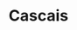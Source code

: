 ---
layout: project
weight: 4
title:  "Cascais"
lang: fi
published: 2016
categories: music_video
category: Musiikkivideo
liftup: true
liftup_image:
  src: projects/cascais_cover.jpg
  alt: "Lähikuva merisotamiehestä tähystämässä kiikarien läpi."
description: "Mumrunnerin 16mm filmille kuvattu ja arkistokuvaa yhdistävä musiikkivideo."
tagline: "Mumrunnerin vaaraa käsittelevä musiikkivideo"
crew:
  director: "Otto Heikola"
  producer: "Valtteri Munkki"
  color: "Valtteri Munkki"
  editor: "Anniina Kauttonen"
  dop: "Otso Lahti"
---